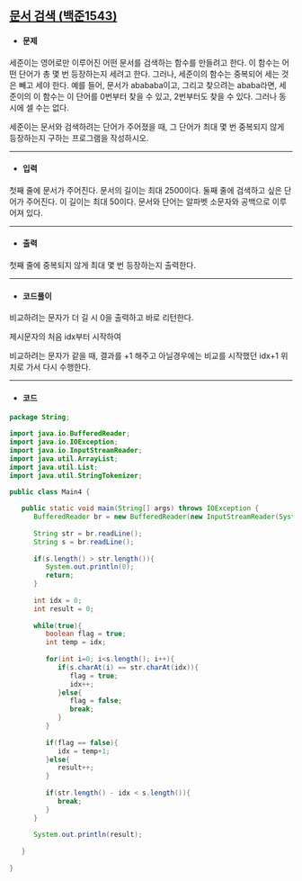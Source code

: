 ## [문서 검색 (백준1543)](https://www.acmicpc.net/problem/1543)

- #### 문제

세준이는 영어로만 이루어진 어떤 문서를 검색하는 함수를 만들려고 한다. 이 함수는 어떤 단어가 총 몇 번 등장하는지 세려고 한다. 그러나, 세준이의 함수는 중복되어 세는 것은 빼고 세야 한다. 예를 들어, 문서가 abababa이고, 그리고 찾으려는 ababa라면, 세준이의 이 함수는 이 단어를 0번부터 찾을 수 있고, 2번부터도 찾을 수 있다. 그러나 동시에 셀 수는 없다.

세준이는 문서와 검색하려는 단어가 주어졌을 때, 그 단어가 최대 몇 번 중복되지 않게 등장하는지 구하는 프로그램을 작성하시오.

---



- #### 입력

첫째 줄에 문서가 주어진다. 문서의 길이는 최대 2500이다. 둘째 줄에 검색하고 싶은 단어가 주어진다. 이 길이는 최대 50이다. 문서와 단어는 알파벳 소문자와 공백으로 이루어져 있다.

---



- #### 출력

첫째 줄에 중복되지 않게 최대 몇 번 등장하는지 출력한다.

---



- #### 코드풀이



비교하려는 문자가 더 길 시 0을 출력하고 바로 리턴한다.



제시문자의 처음 idx부터 시작하여

비교하려는 문자가 같을 때, 결과를 +1 해주고 아닐경우에는 비교를 시작했던 idx+1 위치로 가서 다시 수행한다.



---



- #### 코드

```java
package String;

import java.io.BufferedReader;
import java.io.IOException;
import java.io.InputStreamReader;
import java.util.ArrayList;
import java.util.List;
import java.util.StringTokenizer;

public class Main4 {
   
   public static void main(String[] args) throws IOException {
      BufferedReader br = new BufferedReader(new InputStreamReader(System.in));
      
      String str = br.readLine();
      String s = br.readLine();
      
      if(s.length() > str.length()){
         System.out.println(0);
         return;
      }
      
      int idx = 0;
      int result = 0;
      
      while(true){
         boolean flag = true;
         int temp = idx;
         
         for(int i=0; i<s.length(); i++){
            if(s.charAt(i) == str.charAt(idx)){
               flag = true;
               idx++;
            }else{
               flag = false;
               break;
            }
         }
         
         if(flag == false){
            idx = temp+1;
         }else{
            result++;
         }
         
         if(str.length() - idx < s.length()){
            break;
         }
      }
      
      System.out.println(result);
      
   }
   
}
```